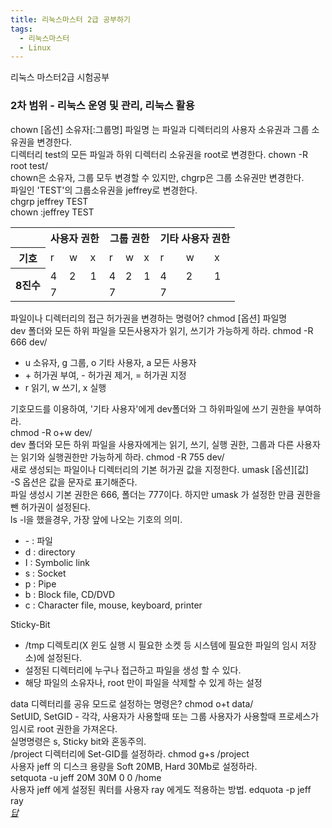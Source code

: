 ```yaml
---
title: 리눅스마스터 2급 공부하기
tags:
  - 리눅스마스터
  - Linux
---
```

리눅스 마스터2급 시험공부<br>

<script src="{{ site.baseurl }}/theme/js/linux-master.js"></script>
<link rel="stylesheet" href="{{ site.baseurl }}/theme/css/linux-master.css">

<!--more-->
### 2차 범위 - 리눅스 운영 및 관리, 리눅스 활용
<div class="card">
  <div class="card-body">
    <span class="creep">
      <span class="hidra burrow">chown [옵션] 소유자[:그룹명] 파일명</span>
    </span>
    는 파일과 디렉터리의 사용자 소유권과 그룹 소유권을 변경한다.
  </div>
</div>
<div class="card">
  <div class="card-body">
    디렉터리 test의 모든 파일과 하위 디렉터리 소유권을 root로 변경한다.
    <span class="creep">
      <span class="hidra burrow">chown -R root test/</span>
    </span>
  </div>
</div>
<div class="card">
  <div class="card-body">
    <span>chown은 소유자, 그룹 모두 변경할 수 있지만, chgrp은 그룹 소유권만 변경한다.</span><br/>
    <span>파일인 'TEST'의 그룹소유권을 jeffrey로 변경한다.</span><br/>
    <span class="creep">
      <span class="hidra burrow">chgrp jeffrey TEST</span><br/>
      <span class="hidra burrow">chown :jeffrey TEST</span>
    </span>
  </div>
</div>
<div class="card">
  <div class="card-body">
    <table class="type02">
      <tr>
        <th></th>
        <th colspan="3">사용자 권한</th>
        <th colspan="3">그룹 권한</th>
        <th colspan="3">기타 사용자 권한</th>
      </tr>
      <tr>
        <th>기호</th>
        <td>r</td>
        <td>w</td>
        <td>x</td>
        <td>r</td>
        <td>w</td>
        <td>x</td>
        <td>r</td>
        <td>w</td>
        <td>x</td>
      </tr>
      <tr>
        <th rowspan="2">8진수</th>
        <td>4</td>
        <td>2</td>
        <td>1</td>
        <td>4</td>
        <td>2</td>
        <td>1</td>
        <td>4</td>
        <td>2</td>
        <td>1</td>
      </tr>
      <tr>
        <td colspan="3">7</td>
        <td colspan="3">7</td>
        <td colspan="3">7</td>
      </tr>
    </table>
  </div>
</div>
<div class="card">
  <div class="card-body">
    <span>파일이나 디렉터리의 접근 허가권을 변경하는 명령어?
      <span class="creep">
        <span class="hidra burrow">chmod [옵션] 파일명</span>
      </span>
    </span><br/>
    <span>dev 폴더와 모든 하위 파일을 모든사용자가 읽기, 쓰기가 가능하게 하라.
      <span class="creep">
        <span class="hidra burrow">chmod -R 666 dev/</span>
      </span>
    </span><br/>
    <ul>
      <li>u 소유자, g 그룹, o 기타 사용자, a 모든 사용자</li>
      <li>+ 허가권 부여, - 허가권 제거, = 허가권 지정</li>
      <li>r 읽기, w 쓰기, x 실행</li>
    </ul>
    <span>
      <span>기호모드를 이용하여, '기타 사용자'에게 dev폴더와 그 하위파일에 쓰기 권한을 부여하라.</span><br/>
      <span class="creep">
        <span class="hidra burrow">chmod -R o+w dev/</span>
      </span>
    </span><br/>
    <span>dev 폴더와 모든 하위 파일을 사용자에게는 읽기, 쓰기, 실행 권한, 그룹과 다른 사용자는 읽기와 실행권한만 가능하게 하라.
      <span class="creep">
        <span class="hidra burrow">chmod -R 755 dev/</span>
      </span>
    </span>
  </div>
</div>
<div class="card">
  <div class="card-body">
    <span>새로 생성되는 파일이나 디렉터리의 기본 허가권 값을 지정한다.
      <span class="creep">
        <span class="hidra burrow">umask [옵션][값]</span>
      </span>
    </span><br/>
    <span>-S 옵션은 값을 문자로 표기해준다.</span><br/>
    <span>
      <span>파일 생성시 기본 권한은 666, 폴더는 777이다. 하지만
        <span class="creep">
          <span class="hidra burrow">umask</span>
        </span>
      </span>
      가 설정한 만큼 권한을 뺀 허가권이 설정된다.
    </span>
  </div>
</div>
<div class="card">
  <div class="card-body">
    <span>ls -l을 했을경우, 가장 앞에 나오는 기호의 의미.</span><br/>
    <ul>
      <li>- : 파일</li>
      <li>d : directory</li>
      <li>I : Symbolic link</li>
      <li>s : Socket</li>
      <li>p : Pipe</li>
      <li>b : Block file, CD/DVD</li>
      <li>c : Character file, mouse, keyboard, printer</li>
    </ul>
  </div>
</div>
<div class="card">
  <div class="card-body">
    <span class="creep">
      <span class="hidra burrow">Sticky-Bit</span>
    </span><br/>
    <ul>
      <li>/tmp 디렉토리(X 윈도 실행 시 필요한 소켓 등 시스템에 필요한 파일의 임시 저장소)에 설정된다.</li>
      <li>설정된 디렉터리에 누구나 접근하고 파일을 생성 할 수 있다.</li>
      <li>해당 파일의 소유자나, root 만이 파일을 삭제할 수 있게 하는 설정</li>
    </ul>
    <span>data 디렉터리를 공유 모드로 설정하는 명령은?
      <span class="creep">
        <span class="hidra burrow">chmod o+t data/</span>
      </span>
    </span>
  </div>
</div>
<div class="card">
  <div class="card-body">
    <span>SetUID, SetGID - 각각, 사용자가 사용할때 또는 그룹 사용자가 사용할때 프로세스가 임시로 root 권한을 가져온다.</span><br>
    <span>실명명령은 s, Sticky bit와 혼동주의.</span><br>
    <span>/project 디렉터리에 Set-GID를 설정하라.
      <span class="creep">
        <span class="hidra burrow">chmod g+s /project</span>
      </span>
    </span>
  </div>
</div>
<div class="card">
  <div class="card-body">
    <span>사용자 jeff 의 디스크 용량을 Soft 20MB, Hard 30Mb로 설정하라.</span><br>
    <span class="creep">
      <span class="hidra burrow">setquota -u jeff 20M 30M 0 0 /home</span>
    </span>
  </div>
</div>
<div class="card">
  <div class="card-body">
    <span>사용자 jeff 에게 설정된 쿼터를 사용자 ray 에게도 적용하는 방법.
      <span class="creep">
        <span class="hidra burrow">edquota -p jeff ray</span>
      </span>
    </span>
  </div>
</div>

<a href="javascript:" class="float" onclick="linuxMasterFn()">
  <i class="fa fa-plus my-float">답</i>
</a>


